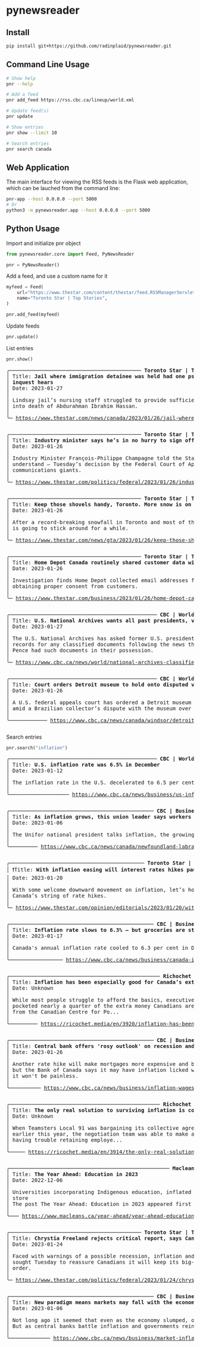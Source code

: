 pynewsreader
================

<!-- WARNING: THIS FILE WAS AUTOGENERATED! DO NOT EDIT! -->

## Install

``` sh
pip install git+https://github.com/radinplaid/pynewsreader.git
```

## Command Line Usage

``` bash
# Show help
pnr --help

# Add a feed
pnr add_feed https://rss.cbc.ca/lineup/world.xml

# Update feed(s)
pnr update

# Show entries
pnr show --limit 10

# Search entries
pnr search canada
```

## Web Application

The main interface for viewing the RSS feeds is the Flask web
application, which can be lauched from the command line:

``` bash
pnr-app --host 0.0.0.0 --port 5000
# Or
python3 -m pynewsreader.app --host 0.0.0.0 --port 5000
```

## Python Usage

Import and initialize pnr object

``` python
from pynewsreader.core import Feed, PyNewsReader

pnr = PyNewsReader()
```

Add a feed, and use a custom name for it

``` python
myfeed = Feed(
    url="https://www.thestar.com/content/thestar/feed.RSSManagerServlet.articles.topstories.rss",
    name="Toronto Star | Top Stories",
)

pnr.add_feed(myfeed)
```

Update feeds

``` python
pnr.update()
```

List entries

``` python
pnr.show()
```

<pre style="white-space:pre;overflow-x:auto;line-height:normal;font-family:Menlo,'DejaVu Sans Mono',consolas,'Courier New',monospace">╭────────────────────────────────────────── <span style="font-weight: bold">Toronto Star | Top Stories</span> ───────────────────────────────────────────╮
│ Title: <span style="font-weight: bold">Jail where immigration detainee was held had one psychiatrist for 20 hours/week for 1,200 inmates, </span>      │
│ <span style="font-weight: bold">inquest hears</span>                                                                                                   │
│ Date: 2023-01-27                                                                                                │
│                                                                                                                 │
│ Lindsay jail’s nursing staff struggled to provide sufficient care, health-care manager testifies at inquest     │
│ into death of Abdurahman Ibrahim Hassan.                                                                        │
│                                                                                                                 │
╰─ <a href="https://www.thestar.com/news/canada/2023/01/26/jail-where-immigration-detainee-was-held-had-one-psychiatrist-for-20-hoursweek-for-1200-inmates-inquest-hears.html" target="_blank">https://www.thestar.com/news/canada/2023/01/26/jail-where-immigration-detainee-was-held-had-one-psychiatrist-f</a>─╯
</pre>
<pre style="white-space:pre;overflow-x:auto;line-height:normal;font-family:Menlo,'DejaVu Sans Mono',consolas,'Courier New',monospace">
</pre>
<pre style="white-space:pre;overflow-x:auto;line-height:normal;font-family:Menlo,'DejaVu Sans Mono',consolas,'Courier New',monospace">╭────────────────────────────────────────── <span style="font-weight: bold">Toronto Star | Top Stories</span> ───────────────────────────────────────────╮
│ Title: <span style="font-weight: bold">Industry minister says he’s in no hurry to sign off on Rogers-Shaw merger</span>                                │
│ Date: 2023-01-26                                                                                                │
│                                                                                                                 │
│ Industry Minister François-Philippe Champagne told the Star that he has looked at —but wants to more fully      │
│ understand — Tuesday’s decision by the Federal Court of Appeal that approved the merger of the two              │
│ communications giants.                                                                                          │
│                                                                                                                 │
╰─ <a href="https://www.thestar.com/politics/federal/2023/01/26/industry-minister-says-hes-in-no-hurry-to-sign-off-on-rogers-shaw-merger.html" target="_blank">https://www.thestar.com/politics/federal/2023/01/26/industry-minister-says-hes-in-no-hurry-to-sign-off-on-roge</a>─╯
</pre>
<pre style="white-space:pre;overflow-x:auto;line-height:normal;font-family:Menlo,'DejaVu Sans Mono',consolas,'Courier New',monospace">
</pre>
<pre style="white-space:pre;overflow-x:auto;line-height:normal;font-family:Menlo,'DejaVu Sans Mono',consolas,'Courier New',monospace">╭────────────────────────────────────────── <span style="font-weight: bold">Toronto Star | Top Stories</span> ───────────────────────────────────────────╮
│ Title: <span style="font-weight: bold">Keep those shovels handy, Toronto. More snow is on the way this week</span>                                     │
│ Date: 2023-01-26                                                                                                │
│                                                                                                                 │
│ After a record-breaking snowfall in Toronto and most of the GTA Wednesday night, some forecasters say the snow  │
│ is going to stick around for a while.                                                                           │
│                                                                                                                 │
╰─ <a href="https://www.thestar.com/news/gta/2023/01/26/keep-those-shovels-handy-toronto-more-snow-is-on-the-way-this-week.html" target="_blank">https://www.thestar.com/news/gta/2023/01/26/keep-those-shovels-handy-toronto-more-snow-is-on-the-way-this-week</a>─╯
</pre>
<pre style="white-space:pre;overflow-x:auto;line-height:normal;font-family:Menlo,'DejaVu Sans Mono',consolas,'Courier New',monospace">
</pre>
<pre style="white-space:pre;overflow-x:auto;line-height:normal;font-family:Menlo,'DejaVu Sans Mono',consolas,'Courier New',monospace">╭────────────────────────────────────────── <span style="font-weight: bold">Toronto Star | Top Stories</span> ───────────────────────────────────────────╮
│ Title: <span style="font-weight: bold">Home Depot Canada routinely shared customer data with Facebook owner, privacy commissioner finds</span>         │
│ Date: 2023-01-26                                                                                                │
│                                                                                                                 │
│ Investigation finds Home Depot collected email addresses for electronic receipts and sent data to Meta without  │
│ obtaining proper consent from customers.                                                                        │
│                                                                                                                 │
╰─ <a href="https://www.thestar.com/business/2023/01/26/home-depot-canada-routinely-shared-customer-data-with-facebook-owner-privacy-commissioner-finds.html" target="_blank">https://www.thestar.com/business/2023/01/26/home-depot-canada-routinely-shared-customer-data-with-facebook-own</a>─╯
</pre>
<pre style="white-space:pre;overflow-x:auto;line-height:normal;font-family:Menlo,'DejaVu Sans Mono',consolas,'Courier New',monospace">
</pre>
<pre style="white-space:pre;overflow-x:auto;line-height:normal;font-family:Menlo,'DejaVu Sans Mono',consolas,'Courier New',monospace">╭─────────────────────────────────────────────── <span style="font-weight: bold">CBC | World News</span> ────────────────────────────────────────────────╮
│ Title: <span style="font-weight: bold">U.S. National Archives wants all past presidents, vice-presidents to look again for classified documents</span> │
│ Date: 2023-01-27                                                                                                │
│                                                                                                                 │
│ The U.S. National Archives has asked former U.S. presidents and vice-presidents to recheck their personal       │
│ records for any classified documents following the news that President Joe Biden and former vice-president Mike │
│ Pence had such documents in their possession.                                                                   │
│                                                                                                                 │
╰─ <a href="https://www.cbc.ca/news/world/national-archives-classified-documents-presidents-vice-presidents-1.6727690?cmp=rss" target="_blank">https://www.cbc.ca/news/world/national-archives-classified-documents-presidents-vice-presidents-1.6727690?cmp=</a>─╯
</pre>
<pre style="white-space:pre;overflow-x:auto;line-height:normal;font-family:Menlo,'DejaVu Sans Mono',consolas,'Courier New',monospace">
</pre>
<pre style="white-space:pre;overflow-x:auto;line-height:normal;font-family:Menlo,'DejaVu Sans Mono',consolas,'Courier New',monospace">╭─────────────────────────────────────────────── <span style="font-weight: bold">CBC | World News</span> ────────────────────────────────────────────────╮
│ Title: <span style="font-weight: bold">Court orders Detroit museum to hold onto disputed van Gogh</span>                                               │
│ Date: 2023-01-26                                                                                                │
│                                                                                                                 │
│ A U.S. federal appeals court has ordered a Detroit museum to hold onto an 1888 painting by Vincent van Gogh     │
│ amid a Brazilian collector’s dispute with the museum over the painting.                                         │
│                                                                                                                 │
╰──────────── <a href="https://www.cbc.ca/news/canada/windsor/detroit-court-vincent-van-gogh-1.6727396?cmp=rss" target="_blank">https://www.cbc.ca/news/canada/windsor/detroit-court-vincent-van-gogh-1.6727396?cmp=rss</a> ────────────╯
</pre>
<pre style="white-space:pre;overflow-x:auto;line-height:normal;font-family:Menlo,'DejaVu Sans Mono',consolas,'Courier New',monospace">
</pre>

Search entries

``` python
pnr.search("inflation")
```

<pre style="white-space:pre;overflow-x:auto;line-height:normal;font-family:Menlo,'DejaVu Sans Mono',consolas,'Courier New',monospace">╭─────────────────────────────────────────────── <span style="font-weight: bold">CBC | World News</span> ────────────────────────────────────────────────╮
│ Title: <span style="font-weight: bold">U.S. inflation rate was 6.5% in December</span>                                                                 │
│ Date: 2023-01-12                                                                                                │
│                                                                                                                 │
│ The inflation rate in the U.S. decelerated to 6.5 per cent in December, mostly due to much cheaper gasoline.    │
│                                                                                                                 │
╰─────────────────── <a href="https://www.cbc.ca/news/business/us-inflation-december-1.6711469?cmp=rss" target="_blank">https://www.cbc.ca/news/business/us-inflation-december-1.6711469?cmp=rss</a> ────────────────────╯
</pre>
<pre style="white-space:pre;overflow-x:auto;line-height:normal;font-family:Menlo,'DejaVu Sans Mono',consolas,'Courier New',monospace">
</pre>
<pre style="white-space:pre;overflow-x:auto;line-height:normal;font-family:Menlo,'DejaVu Sans Mono',consolas,'Courier New',monospace">╭────────────────────────────────────────────── <span style="font-weight: bold">CBC | Business News</span> ──────────────────────────────────────────────╮
│ Title: <span style="font-weight: bold">As inflation grows, this union leader says workers have an appetite to fight for higher pay</span>              │
│ Date: 2023-01-06                                                                                                │
│                                                                                                                 │
│ The Unifor national president talks inflation, the growing wealth gap and the value of a union.                 │
│                                                                                                                 │
╰───────── <a href="https://www.cbc.ca/news/canada/newfoundland-labrador/lana-payne-legislation-1.6702286?cmp=rss" target="_blank">https://www.cbc.ca/news/canada/newfoundland-labrador/lana-payne-legislation-1.6702286?cmp=rss</a> ─────────╯
</pre>
<pre style="white-space:pre;overflow-x:auto;line-height:normal;font-family:Menlo,'DejaVu Sans Mono',consolas,'Courier New',monospace">
</pre>
<pre style="white-space:pre;overflow-x:auto;line-height:normal;font-family:Menlo,'DejaVu Sans Mono',consolas,'Courier New',monospace">╭─────────────────────────────────────────── <span style="font-weight: bold">Toronto Star | Editorials</span> ───────────────────────────────────────────╮
│ ❗Title: <span style="font-weight: bold">With inflation easing will interest rates hikes pause?</span>                                                 │
│ Date: 2023-01-20                                                                                                │
│                                                                                                                 │
│ With some welcome downward movement on inflation, let’s hope then that we’re seeing an end to the Bank of       │
│ Canada’s string of rate hikes.                                                                                  │
│                                                                                                                 │
╰─ <a href="https://www.thestar.com/opinion/editorials/2023/01/20/with-inflation-easing-will-interest-rates-hikes-pause.html" target="_blank">https://www.thestar.com/opinion/editorials/2023/01/20/with-inflation-easing-will-interest-rates-hikes-pause.ht</a>─╯
</pre>
<pre style="white-space:pre;overflow-x:auto;line-height:normal;font-family:Menlo,'DejaVu Sans Mono',consolas,'Courier New',monospace">
</pre>
<pre style="white-space:pre;overflow-x:auto;line-height:normal;font-family:Menlo,'DejaVu Sans Mono',consolas,'Courier New',monospace">╭────────────────────────────────────────────── <span style="font-weight: bold">CBC | Business News</span> ──────────────────────────────────────────────╮
│ Title: <span style="font-weight: bold">Inflation rate slows to 6.3% — but groceries are still going up at nearly twice that pace</span>                │
│ Date: 2023-01-17                                                                                                │
│                                                                                                                 │
│ Canada's annual inflation rate cooled to 6.3 per cent in December, its lowest level since February.             │
│                                                                                                                 │
╰───────────────── <a href="https://www.cbc.ca/news/business/canada-inflation-december-1.6716315?cmp=rss" target="_blank">https://www.cbc.ca/news/business/canada-inflation-december-1.6716315?cmp=rss</a> ──────────────────╯
</pre>
<pre style="white-space:pre;overflow-x:auto;line-height:normal;font-family:Menlo,'DejaVu Sans Mono',consolas,'Courier New',monospace">
</pre>
<pre style="white-space:pre;overflow-x:auto;line-height:normal;font-family:Menlo,'DejaVu Sans Mono',consolas,'Courier New',monospace">╭──────────────────────────────────────────────── <span style="font-weight: bold">Richochet Media</span> ────────────────────────────────────────────────╮
│ Title: <span style="font-weight: bold">Inflation has been especially good for Canada’s extraction industries</span>                                    │
│ Date: Unknown                                                                                                   │
│                                                                                                                 │
│ While most people struggle to afford the basics, executives at Canada’s oil, gas and mining companies have      │
│ pocketed nearly a quarter of the extra money Canadians are spending due to inflation, according to a new report │
│ from the Canadian Centre for Po...                                                                              │
│                                                                                                                 │
╰───────── <a href="https://ricochet.media/en/3920/inflation-has-been-very-good-for-canadas-extraction-industries" target="_blank">https://ricochet.media/en/3920/inflation-has-been-very-good-for-canadas-extraction-industries</a> ─────────╯
</pre>
<pre style="white-space:pre;overflow-x:auto;line-height:normal;font-family:Menlo,'DejaVu Sans Mono',consolas,'Courier New',monospace">
</pre>
<pre style="white-space:pre;overflow-x:auto;line-height:normal;font-family:Menlo,'DejaVu Sans Mono',consolas,'Courier New',monospace">╭────────────────────────────────────────────── <span style="font-weight: bold">CBC | Business News</span> ──────────────────────────────────────────────╮
│ Title: <span style="font-weight: bold">Central bank offers 'rosy outlook' on recession and inflation but warns of risks and pain</span>                │
│ Date: 2023-01-26                                                                                                │
│                                                                                                                 │
│ Another rate hike will make mortgages more expensive and boost the cost of lines of credit above seven per cent │
│ but the Bank of Canada says it may have inflation licked without a deep recession. Not everyone is so sure. And │
│ it won't be painless.                                                                                           │
│                                                                                                                 │
╰────────── <a href="https://www.cbc.ca/news/business/inflation-wages-rates-column-don-pittis-1.6722851?cmp=rss" target="_blank">https://www.cbc.ca/news/business/inflation-wages-rates-column-don-pittis-1.6722851?cmp=rss</a> ───────────╯
</pre>
<pre style="white-space:pre;overflow-x:auto;line-height:normal;font-family:Menlo,'DejaVu Sans Mono',consolas,'Courier New',monospace">
</pre>
<pre style="white-space:pre;overflow-x:auto;line-height:normal;font-family:Menlo,'DejaVu Sans Mono',consolas,'Courier New',monospace">╭──────────────────────────────────────────────── <span style="font-weight: bold">Richochet Media</span> ────────────────────────────────────────────────╮
│ Title: <span style="font-weight: bold">The only real solution to surviving inflation is collective organizing</span>                                   │
│ Date: Unknown                                                                                                   │
│                                                                                                                 │
│ When Teamsters Local 91 was bargaining its collective agreement with Metro for warehouse workers in Ottawa      │
│ earlier this year, the negotiation team was able to make a number of points to the head office. One: Metro was  │
│ having trouble retaining employe...                                                                             │
│                                                                                                                 │
╰───── <a href="https://ricochet.media/en/3914/the-only-real-solution-to-surviving-inflation-is-collective-organizing" target="_blank">https://ricochet.media/en/3914/the-only-real-solution-to-surviving-inflation-is-collective-organizing</a> ─────╯
</pre>
<pre style="white-space:pre;overflow-x:auto;line-height:normal;font-family:Menlo,'DejaVu Sans Mono',consolas,'Courier New',monospace">
</pre>
<pre style="white-space:pre;overflow-x:auto;line-height:normal;font-family:Menlo,'DejaVu Sans Mono',consolas,'Courier New',monospace">╭─────────────────────────────────────────────────── <span style="font-weight: bold">Macleans</span> ────────────────────────────────────────────────────╮
│ Title: <span style="font-weight: bold">The Year Ahead: Education in 2023</span>                                                                        │
│ Date: 2022-12-06                                                                                                │
│                                                                                                                 │
│ Universities incorporating Indigenous education, inflated post-secondary grades and student protests are in     │
│ store                                                                                                           │
│ The post The Year Ahead: Education in 2023 appeared first on Macleans.ca.                                       │
│                                                                                                                 │
╰─── <a href="https://www.macleans.ca/year-ahead/year-ahead-education-international-students-public-school-university/" target="_blank">https://www.macleans.ca/year-ahead/year-ahead-education-international-students-public-school-university/</a> ────╯
</pre>
<pre style="white-space:pre;overflow-x:auto;line-height:normal;font-family:Menlo,'DejaVu Sans Mono',consolas,'Courier New',monospace">
</pre>
<pre style="white-space:pre;overflow-x:auto;line-height:normal;font-family:Menlo,'DejaVu Sans Mono',consolas,'Courier New',monospace">╭────────────────────────────────────────── <span style="font-weight: bold">Toronto Star | Top Stories</span> ───────────────────────────────────────────╮
│ Title: <span style="font-weight: bold">Chrystia Freeland rejects critical report, says Canada has economic ‘strength’</span>                           │
│ Date: 2023-01-24                                                                                                │
│                                                                                                                 │
│ Faced with warnings of a possible recession, inflation and still-rising interest rates, the Liberal government  │
│ sought Tuesday to reassure Canadians it will keep its big-ticket promises as well as get its fiscal house in    │
│ order.                                                                                                          │
│                                                                                                                 │
╰─ <a href="https://www.thestar.com/politics/federal/2023/01/24/chrystia-freeland-rejects-critical-report-says-canada-has-economic-strength.html" target="_blank">https://www.thestar.com/politics/federal/2023/01/24/chrystia-freeland-rejects-critical-report-says-canada-has-</a>─╯
</pre>
<pre style="white-space:pre;overflow-x:auto;line-height:normal;font-family:Menlo,'DejaVu Sans Mono',consolas,'Courier New',monospace">
</pre>
<pre style="white-space:pre;overflow-x:auto;line-height:normal;font-family:Menlo,'DejaVu Sans Mono',consolas,'Courier New',monospace">╭────────────────────────────────────────────── <span style="font-weight: bold">CBC | Business News</span> ──────────────────────────────────────────────╮
│ Title: <span style="font-weight: bold">New paradigm means markets may fall with the economy as stimulus runs out</span>                                │
│ Date: 2023-01-06                                                                                                │
│                                                                                                                 │
│ Not long ago it seemed that even as the economy slumped, owners of stocks, bonds and houses only got richer.    │
│ But as central banks battle inflation and governments rein in stimulus spending, the rules have changed.        │
│                                                                                                                 │
╰───────────── <a href="https://www.cbc.ca/news/business/market-inflation-column-don-pittis-1.6702103?cmp=rss" target="_blank">https://www.cbc.ca/news/business/market-inflation-column-don-pittis-1.6702103?cmp=rss</a> ─────────────╯
</pre>
<pre style="white-space:pre;overflow-x:auto;line-height:normal;font-family:Menlo,'DejaVu Sans Mono',consolas,'Courier New',monospace">
</pre>

